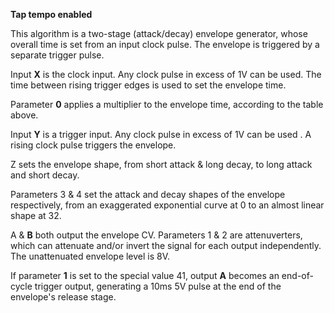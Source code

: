 
**Tap tempo enabled**

This algorithm is a two-stage (attack/decay) envelope generator, whose overall time is set from an input clock pulse.
The envelope is triggered by a separate trigger pulse.

Input **X** is the clock input. Any clock pulse in excess of 1V can be used. The time between rising trigger edges is used
to set the envelope time.

Parameter **0** applies a multiplier to the envelope time, according to the table above.

Input **Y** is a trigger input. Any clock pulse in excess of 1V can be used . A rising clock pulse triggers the envelope.

Z sets the envelope shape, from short attack & long decay, to long attack and short decay.

Parameters 3 & 4 set the attack and decay shapes of the envelope respectively, from an exaggerated exponential curve at
0 to an almost linear shape at 32.

A & **B** both output the envelope CV. Parameters 1 & 2 are attenuverters, which can attenuate and/or invert the signal for
each output independently. The unattenuated envelope level is 8V.

If parameter **1** is set to the special value 41, output **A** becomes an end-of-cycle trigger output, generating a 10ms 5V
pulse at the end of the envelope's release stage.
